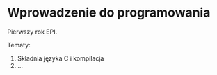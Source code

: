 # Wprowadzenie do programowania

Pierwszy rok EPI.

Tematy: 

01. Składnia języka C i kompilacja
02. ...
